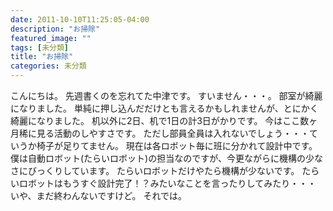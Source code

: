 ```yaml
---
date: 2011-10-10T11:25:05-04:00
description: "お掃除"
featured_image: ""
tags: [未分類]
title: "お掃除"
categories: 未分類
---
```


こんにちは。
先週書くのを忘れてた中津です。
すいません・・・。
部室が綺麗になりました。
単純に押し込んだだけとも言えるかもしれませんが、とにかく綺麗になりました。
机以外に2日、机で1日の計3日がかりです。
今はここ数ヶ月稀に見る活動のしやすさです。
ただし部員全員は入れないでしょう・・・ていうか椅子が足りてません。
現在は各ロボット毎に班に分かれて設計中です。
僕は自動ロボット(たらいロボット)の担当なのですが、今更ながらに機構の少なさにびっくりしています。
たらいロボットだけやたら機構が少ないです。
たらいロボットはもうすぐ設計完了！？みたいなことを言ったりしてみたり・・・
いや、まだ終わんないですけど。
それでは。
